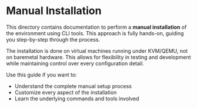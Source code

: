 # Manual Installation

This directory contains documentation to perform a **manual installation** of
the environment using CLI tools. This approach is fully hands-on, guiding you
step-by-step through the process.

The installation is done on virtual machines running under KVM/QEMU, not on
baremetal hardware. This allows for flexibility in testing and development while
maintaining control over every configuration detail.

Use this guide if you want to:

- Understand the complete manual setup process
- Customize every aspect of the installation
- Learn the underlying commands and tools involved
